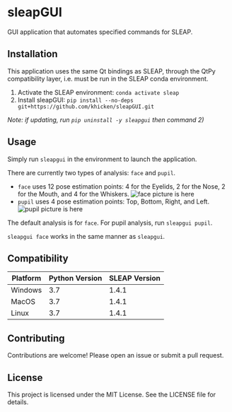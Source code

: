 # sleapGUI
GUI application that automates specified commands for SLEAP.

## Installation
This application uses the same Qt bindings as SLEAP, through the QtPy compatibility layer, i.e. must be run in the SLEAP conda environment.

1. Activate the SLEAP environment:
```conda activate sleap```
2. Install sleapGUI:
```pip install --no-deps git+https://github.com/khicken/sleapGUI.git```

_Note: if updating, run `pip uninstall -y sleapgui` then command 2)_

## Usage
Simply run `sleapgui` in the environment to launch the application.

There are currently two types of analysis: `face` and `pupil`.
- `face` uses 12 pose estimation points: 4 for the Eyelids, 2 for the Nose, 2 for the Mouth, and 4 for the Whiskers.
![face picture is here](./assets/face_picture.png)
- `pupil` uses 4 pose estimation points: Top, Bottom, Right, and Left.
![pupil picture is here](./assets/pupil_image.png)

  
The default analysis is for `face`. For pupil analysis, run ```sleapgui pupil```.

```sleapgui face``` works in the same manner as ```sleapgui```.

## Compatibility
| Platform | Python Version | SLEAP Version |
|----------|----------------|---------------|
| Windows  | 3.7 | 1.4.1 |
| MacOS  | 3.7 | 1.4.1 |
| Linux  | 3.7 | 1.4.1 |

## Contributing
Contributions are welcome! Please open an issue or submit a pull request.

## License
This project is licensed under the MIT License. See the LICENSE file for details.
